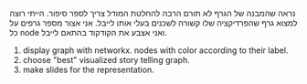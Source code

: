 נראה שהמבנה של הגרף לא תורם הרבה להחלטת המודל
צריך לספר סיפור. 
הייתי רוצה למצוא גרף שהפרדיקציה שלו קשורה לשכנים בעלי אותו לייבל.
אני אצור מספר גרפים על כל node ואני אצבע את הקודקוד בהתאם לייבל.

1. display graph with networkx. nodes with color according to their label.
2. choose "best" visualized story telling graph.
3. make slides for the representation.


